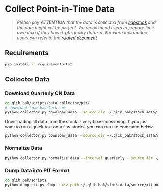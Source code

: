 # Collect Point-in-Time Data

> *Please pay **ATTENTION** that the data is collected from [baostock](http://baostock.com) and the data might not be perfect. We recommend users to prepare their own data if they have high-quality dataset. For more information, users can refer to the [related document](https://qlib.readthedocs.io/en/latest/component/data.html#converting-csv-format-into-qlib-format)*

## Requirements

```bash
pip install -r requirements.txt
```

## Collector Data


### Download Quarterly CN Data

```bash
cd qlib_bak/scripts/data_collector/pit/
# download from baostock.com
python collector.py download_data --source_dir ~/.qlib_bak/stock_data/source/pit --start 2000-01-01 --end 2020-01-01 --interval quarterly
```

Downloading all data from the stock is very time-consuming. If you just want to run a quick test on a few stocks,  you can run the command below
```bash
python collector.py download_data --source_dir ~/.qlib_bak/stock_data/source/pit --start 2000-01-01 --end 2020-01-01 --interval quarterly --symbol_regex "^(600519|000725).*"
```


### Normalize Data
```bash
python collector.py normalize_data --interval quarterly --source_dir ~/.qlib_bak/stock_data/source/pit --normalize_dir ~/.qlib_bak/stock_data/source/pit_normalized
```



### Dump Data into PIT Format

```bash
cd qlib_bak/scripts
python dump_pit.py dump --csv_path ~/.qlib_bak/stock_data/source/pit_normalized --qlib_dir ~/.qlib_bak/qlib_data/cn_data --interval quarterly
```
